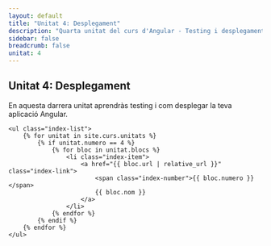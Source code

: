 ```yaml
---
layout: default
title: "Unitat 4: Desplegament"
description: "Quarta unitat del curs d'Angular - Testing i desplegament"
sidebar: false
breadcrumb: false
unitat: 4
---
```


<div class="index-container">
    <h2>Unitat 4: Desplegament</h2>
    <p>En aquesta darrera unitat aprendràs testing i com desplegar la teva aplicació Angular.</p>
    
    <ul class="index-list">
        {% for unitat in site.curs.unitats %}
            {% if unitat.numero == 4 %}
                {% for bloc in unitat.blocs %}
                    <li class="index-item">
                        <a href="{{ bloc.url | relative_url }}" class="index-link">
                            <span class="index-number">{{ bloc.numero }}</span>
                            {{ bloc.nom }}
                        </a>
                    </li>
                {% endfor %}
            {% endif %}
        {% endfor %}
    </ul>
</div>